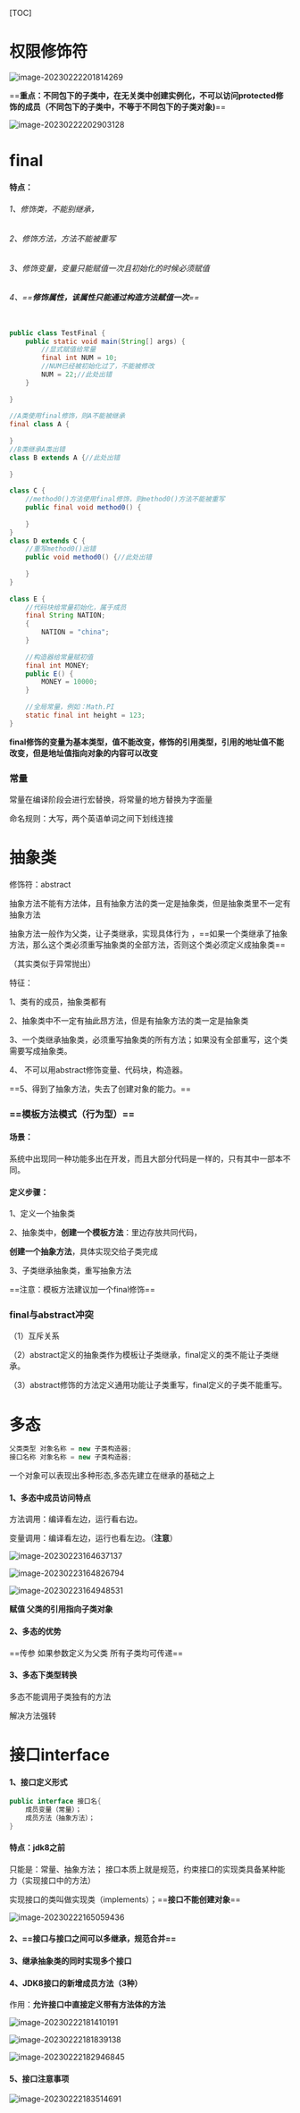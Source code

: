 [TOC]



# 权限修饰符

![image-20230222201814269](assets/image-20230222201814269.png)

==**重点：不同包下的子类中，在无关类中创建实例化，不可以访问protected修饰的成员（不同包下的子类中，不等于不同包下的子类对象)**==

![image-20230222202903128](assets/image-20230222202903128.png)

# final

#### 特点：

###### 1、修饰类，不能别继承，

###### 2、修饰方法，方法不能被重写

###### 3、修饰变量，变量只能赋值一次且初始化的时候必须赋值

###### 4、==**修饰属性，该属性只能通过构造方法赋值一次**==

```java
 
public class TestFinal {
	public static void main(String[] args) {
		//显式赋值给常量
		final int NUM = 10;
		//NUM已经被初始化过了，不能被修改
		NUM = 22;//此处出错
	}
 
}
 
//A类使用final修饰，则A不能被继承
final class A {
	
}
//B类继承A类出错
class B extends A {//此处出错
	
}
 
class C {
	//method0()方法使用final修饰，则method0()方法不能被重写
	public final void method0() {
		
	}
}
class D extends C {
	//重写method0()出错
	public void method0() {//此处出错
		
	}
}
 
class E {
	//代码块给常量初始化，属于成员
	final String NATION;
	{
		NATION = "china";
	}
	
	//构造器给常量赋初值
	final int MONEY;
	public E() {
		MONEY = 10000;
	}
	
	//全局常量，例如：Math.PI
	static final int height = 123;
}
```

**final修饰的变量为基本类型，值不能改变，修饰的引用类型，引用的地址值不能改变，但是地址值指向对象的内容可以改变**

### 常量

常量在编译阶段会进行宏替换，将常量的地方替换为字面量

命名规则：大写，两个英语单词之间下划线连接

# 抽象类

修饰符：abstract

抽象方法不能有方法体，且有抽象方法的类一定是抽象类，但是抽象类里不一定有抽象方法

抽象方法一般作为父类，让子类继承，实现具体行为 ，==如果一个类继承了抽象方法，那么这个类必须重写抽象类的全部方法，否则这个类必须定义成抽象类==

（其实类似于异常抛出）

特征：

1、类有的成员，抽象类都有

2、抽象类中不一定有抽此昂方法，但是有抽象方法的类一定是抽象类

3、一个类继承抽象类，必须重写抽象类的所有方法；如果没有全部重写，这个类需要写成抽象类。

4、 不可以用abstract修饰变量、代码块，构造器。  

==5、得到了抽象方法，失去了创建对象的能力。==



### ==模板方法模式（行为型）==

#### 场景：

系统中出现同一种功能多出在开发，而且大部分代码是一样的，只有其中一部本不同。

#### 定义步骤：

1、定义一个抽象类

2、抽象类中，**创建一个模板方法**：里边存放共同代码，

**创建一个抽象方法**，具体实现交给子类完成

3、子类继承抽象类，重写抽象方法

==注意：模板方法建议加一个final修饰==

### final与abstract冲突

（1）互斥关系

（2）abstract定义的抽象类作为模板让子类继承，final定义的类不能让子类继承。

（3）abstract修饰的方法定义通用功能让子类重写，final定义的子类不能重写。

# 多态

```java
父类类型 对象名称 = new 子类构造器;
接口名称 对象名称 = new 子类构造器;

```

一个对象可以表现出多种形态,多态先建立在继承的基础之上

#### 1、**多态中成员访问特点**

方法调用：编译看左边，运行看右边。

变量调用：编译看左边，运行也看左边。（**注意**）

![image-20230223164637137](assets/image-20230223164637137.png)

![image-20230223164826794](assets/image-20230223164826794.png)

![image-20230223164948531](assets/image-20230223164948531.png)

**赋值  父类的引用指向子类对象**

#### 2、多态的优势

==传参 如果参数定义为父类 所有子类均可传递==

#### 3、多态下类型转换

多态不能调用子类独有的方法

解决方法强转

# 接口interface

#### 1、接口定义形式

```java
public interface 接口名{
	成员变量（常量）；
    成员方法（抽象方法）；
}
```

#### 特点：jdk8之前

只能是：常量、抽象方法；
接口本质上就是规范，约束接口的实现类具备某种能力（实现接口中的方法）

实现接口的类叫做实现类（implements）；==**接口不能创建对象**==

![image-20230222165059436](assets/image-20230222165059436.png)

#### 2、==接口与接口之间可以多继承，规范合并==

#### 3、继承抽象类的同时实现多个接口

#### 4、JDK8接口的新增成员方法（3种）

作用：**允许接口中直接定义带有方法体的方法**

![image-20230222181410191](assets/image-20230222181410191.png)

![image-20230222181839138](assets/image-20230222181839138.png)

![image-20230222182946845](assets/image-20230222182946845.png)

#### 5、接口注意事项

![image-20230222183514691](assets/image-20230222183514691.png)